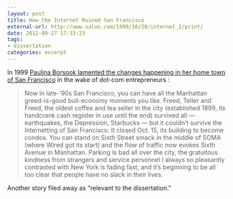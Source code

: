 ```yaml
---
layout: post
title: How the Internet Ruined San Francisco
external-url: http://www.salon.com/1999/10/28/internet_2/print/
date: 2012-09-27 17:33:23
tags:
- dissertation
categories: excerpt
---
```


In 1999 [Paulina Borsook lamented the changes happening in her home town of San Francisco](http://www.salon.com/1999/10/28/internet_2/print/) in the wake of dot-com entrepreneurs :

> Now in late-’90s San Francisco, you can have all the Manhattan greed-is-good bull-economy moments you like. Freed, Teller and Freed, the oldest coffee and tea seller in the city (established 1899, its handcrank cash register in use until the end) survived all — earthquakes, the Depression, Starbucks — but it couldn’t survive the Internetting of San Francisco: It closed Oct. 15, its building to become condos. You can stand on Sixth Street smack in the middle of SOMA (where Wired got its start) and the flow of traffic now evokes Sixth Avenue in Manhattan. Parking is bad all over the city, the gratuitous kindness from strangers and service personnel I always so pleasantly contrasted with New York is fading fast, and it’s beginning to be all too clear that people have no slack in their lives.

Another story filed away as "relevant to the dissertation."
